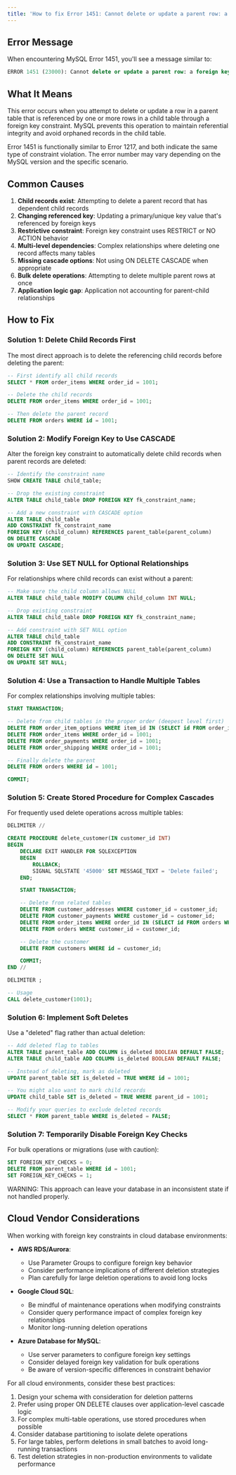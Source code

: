 ```yaml
---
title: 'How to fix Error 1451: Cannot delete or update a parent row: a foreign key constraint fails'
---
```


## Error Message

When encountering MySQL Error 1451, you'll see a message similar to:

```sql
ERROR 1451 (23000): Cannot delete or update a parent row: a foreign key constraint fails (`database`.`child_table`, CONSTRAINT `fk_constraint_name` FOREIGN KEY (`child_column`) REFERENCES `parent_table` (`parent_column`))
```

## What It Means

This error occurs when you attempt to delete or update a row in a parent table that is referenced by one or more rows in a child table through a foreign key constraint. MySQL prevents this operation to maintain referential integrity and avoid orphaned records in the child table.

Error 1451 is functionally similar to Error 1217, and both indicate the same type of constraint violation. The error number may vary depending on the MySQL version and the specific scenario.

## Common Causes

1. **Child records exist**: Attempting to delete a parent record that has dependent child records
2. **Changing referenced key**: Updating a primary/unique key value that's referenced by foreign keys
3. **Restrictive constraint**: Foreign key constraint uses RESTRICT or NO ACTION behavior
4. **Multi-level dependencies**: Complex relationships where deleting one record affects many tables
5. **Missing cascade options**: Not using ON DELETE CASCADE when appropriate
6. **Bulk delete operations**: Attempting to delete multiple parent rows at once
7. **Application logic gap**: Application not accounting for parent-child relationships

## How to Fix

### Solution 1: Delete Child Records First

The most direct approach is to delete the referencing child records before deleting the parent:

```sql
-- First identify all child records
SELECT * FROM order_items WHERE order_id = 1001;

-- Delete the child records
DELETE FROM order_items WHERE order_id = 1001;

-- Then delete the parent record
DELETE FROM orders WHERE id = 1001;
```

### Solution 2: Modify Foreign Key to Use CASCADE

Alter the foreign key constraint to automatically delete child records when parent records are deleted:

```sql
-- Identify the constraint name
SHOW CREATE TABLE child_table;

-- Drop the existing constraint
ALTER TABLE child_table DROP FOREIGN KEY fk_constraint_name;

-- Add a new constraint with CASCADE option
ALTER TABLE child_table
ADD CONSTRAINT fk_constraint_name
FOREIGN KEY (child_column) REFERENCES parent_table(parent_column)
ON DELETE CASCADE
ON UPDATE CASCADE;
```

### Solution 3: Use SET NULL for Optional Relationships

For relationships where child records can exist without a parent:

```sql
-- Make sure the child column allows NULL
ALTER TABLE child_table MODIFY COLUMN child_column INT NULL;

-- Drop existing constraint
ALTER TABLE child_table DROP FOREIGN KEY fk_constraint_name;

-- Add constraint with SET NULL option
ALTER TABLE child_table
ADD CONSTRAINT fk_constraint_name
FOREIGN KEY (child_column) REFERENCES parent_table(parent_column)
ON DELETE SET NULL
ON UPDATE SET NULL;
```

### Solution 4: Use a Transaction to Handle Multiple Tables

For complex relationships involving multiple tables:

```sql
START TRANSACTION;

-- Delete from child tables in the proper order (deepest level first)
DELETE FROM order_item_options WHERE item_id IN (SELECT id FROM order_items WHERE order_id = 1001);
DELETE FROM order_items WHERE order_id = 1001;
DELETE FROM order_payments WHERE order_id = 1001;
DELETE FROM order_shipping WHERE order_id = 1001;

-- Finally delete the parent
DELETE FROM orders WHERE id = 1001;

COMMIT;
```

### Solution 5: Create Stored Procedure for Complex Cascades

For frequently used delete operations across multiple tables:

```sql
DELIMITER //

CREATE PROCEDURE delete_customer(IN customer_id INT)
BEGIN
    DECLARE EXIT HANDLER FOR SQLEXCEPTION
    BEGIN
        ROLLBACK;
        SIGNAL SQLSTATE '45000' SET MESSAGE_TEXT = 'Delete failed';
    END;

    START TRANSACTION;

    -- Delete from related tables
    DELETE FROM customer_addresses WHERE customer_id = customer_id;
    DELETE FROM customer_payments WHERE customer_id = customer_id;
    DELETE FROM order_items WHERE order_id IN (SELECT id FROM orders WHERE customer_id = customer_id);
    DELETE FROM orders WHERE customer_id = customer_id;

    -- Delete the customer
    DELETE FROM customers WHERE id = customer_id;

    COMMIT;
END //

DELIMITER ;

-- Usage
CALL delete_customer(1001);
```

### Solution 6: Implement Soft Deletes

Use a "deleted" flag rather than actual deletion:

```sql
-- Add deleted flag to tables
ALTER TABLE parent_table ADD COLUMN is_deleted BOOLEAN DEFAULT FALSE;
ALTER TABLE child_table ADD COLUMN is_deleted BOOLEAN DEFAULT FALSE;

-- Instead of deleting, mark as deleted
UPDATE parent_table SET is_deleted = TRUE WHERE id = 1001;

-- You might also want to mark child records
UPDATE child_table SET is_deleted = TRUE WHERE parent_id = 1001;

-- Modify your queries to exclude deleted records
SELECT * FROM parent_table WHERE is_deleted = FALSE;
```

### Solution 7: Temporarily Disable Foreign Key Checks

For bulk operations or migrations (use with caution):

```sql
SET FOREIGN_KEY_CHECKS = 0;
DELETE FROM parent_table WHERE id = 1001;
SET FOREIGN_KEY_CHECKS = 1;
```

WARNING: This approach can leave your database in an inconsistent state if not handled properly.

## Cloud Vendor Considerations

When working with foreign key constraints in cloud database environments:

- **AWS RDS/Aurora**:

  - Use Parameter Groups to configure foreign key behavior
  - Consider performance implications of different deletion strategies
  - Plan carefully for large deletion operations to avoid long locks

- **Google Cloud SQL**:

  - Be mindful of maintenance operations when modifying constraints
  - Consider query performance impact of complex foreign key relationships
  - Monitor long-running deletion operations

- **Azure Database for MySQL**:
  - Use server parameters to configure foreign key settings
  - Consider delayed foreign key validation for bulk operations
  - Be aware of version-specific differences in constraint behavior

For all cloud environments, consider these best practices:

1. Design your schema with consideration for deletion patterns
2. Prefer using proper ON DELETE clauses over application-level cascade logic
3. For complex multi-table operations, use stored procedures when possible
4. Consider database partitioning to isolate delete operations
5. For large tables, perform deletions in small batches to avoid long-running transactions
6. Test deletion strategies in non-production environments to validate performance
